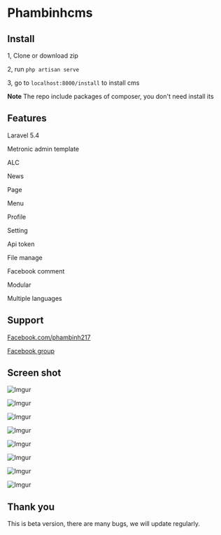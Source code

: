 # Phambinhcms

## Install
1, Clone or download zip

2, run `php artisan serve`

3, go to `localhost:8000/install` to install cms

**Note** The repo include packages of composer, you don't need install its

## Features

Laravel 5.4

Metronic admin template

ALC

News

Page

Menu

Profile

Setting

Api token

File manage

Facebook comment

Modular

Multiple languages


## Support

[Facebook.com/phambinh217](https://www.facebook.com/phambinh217)

[Facebook group](https://www.facebook.com/groups/laravel.phambinhcms)

## Screen shot
![Imgur](http://i.imgur.com/L3leUwa.png)

![Imgur](http://i.imgur.com/trBOc5i.png)

![Imgur](http://i.imgur.com/L29Ziwi.png)

![Imgur](http://i.imgur.com/dHCAcl2.png)

![Imgur](http://i.imgur.com/sorZN8P.png)

![Imgur](http://i.imgur.com/mTeEXQV.png)

![Imgur](http://i.imgur.com/ADvuh2S.png)

![Imgur](http://i.imgur.com/S2q4hAA.png)

## Thank you
This is beta version, there are many bugs, we will update regularly.
